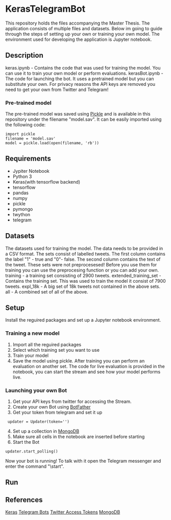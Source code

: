 # KerasTelegramBot
This repository holds the files accompanying the Master Thesis.
The application consists of multiple files and datasets.
Below im going to guide through the steps of setting up your own
or training your own model.
The environment used for developing the application is Jupyter notebook.
## Description
keras.ipynb - Contains the code that was used for training the model. You can use it to train your own model
or perform evaluations.
kerasBot.ipynb - The code for launching the bot. It uses a pretrained model but you can substitute your own. 
For privacy reasons the API keys are removed you need to get your own from Twitter and Telegram! 
### Pre-trained model
The pre-trained model was saved using [Pickle](https://machinelearningmastery.com/save-load-machine-learning-models-python-scikit-learn/) and is available in this repository under the filename "model.sav". It can be easily imported using the following code:
```
import pickle
filename = 'model.sav'
model = pickle.load(open(filename, 'rb'))
```
## Requirements
- Jypiter Notebook
- Python 3
- Keras(with tensorflow backend)
- tensorflow
- pandas
- numpy
- pickle
- pymongo
- twython
- telegram
## Datasets
The datasets used for training the model. The data needs to be provided in a CSV format.
The sets consist of labelled tweets. The first column contains the label "1" - true
and "0"- false. The second column contains the text of the tweet. These sets were 
not preprocesesed!
Before you use them for training you can use the preprocesing function or you can add your own.
training - a training set consisting of 2900 tweets.
extended_training_set - Contains the training set. This was used to train the model it consist of 7900 tweets.
expl_18k - A big set of 18k tweets not contained in the above sets.
all - A combined set of all of the above.
## Setup
Install the reguired packages and set up a Jupyter notebook environment.
### Training a new model
1. Import all the reguired packages
2. Select which training set you want to use
3. Train your model
4. Save the model using pickle.
After training you can perform an evaluation on another set.
The code for live evaluation is provided in the notebook, you
can start the stream and see how your model performs live.
### Launching your own Bot
1. Get your API keys from twitter for accessing the Stream.
2. Create your own Bot using [BotFather](https://core.telegram.org/bots#6-botfather)
3. Get your token from telegram and set it up
```
 updater = Updater(token='')
 ```
4. Set up a collection in [MongoDB](https://docs.mongodb.com/manual/reference/method/db.createCollection/)
5. Make sure all cells in the notebook are inserted before starting
6. Start the Bot
```
updater.start_polling()
```
Now your bot is running!
To talk with it open the Telegram messenger
and enter the command "\start".
## Run
## References
[Keras](https://keras.io/)
[Telegram Bots](https://core.telegram.org/bots)
[Twitter Access Tokens](https://developer.twitter.com/en/docs/basics/authentication/guides/access-tokens.html)
[MongoDB](https://www.mongodb.com/)
